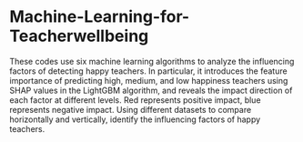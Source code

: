 # Machine-Learning-for-Teacherwellbeing
These codes use six machine learning algorithms to analyze the influencing factors of detecting happy teachers. In particular, it introduces the feature importance of predicting high, medium, and low happiness teachers using SHAP values in the LightGBM algorithm, and reveals the impact direction of each factor at different levels. Red represents positive impact, blue represents negative impact. Using different datasets to compare horizontally and vertically, identify the influencing factors of happy teachers.
